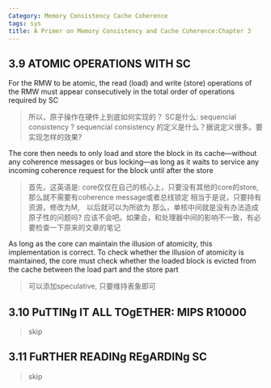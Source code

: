 ```yaml
---
Category: Memory Consistency Cache Coherence
tags: sys
title: A Primer on Memory Consistency and Cache Coherence:Chapter 3
---
```


## 3.9 ATOMIC OPERATIONS WITH SC
For the RMW to be atomic, the read (load) and write (store) operations of the RMW must appear consecutively in
the total order of operations required by SC
> 所以，原子操作在硬件上到底如何实现的？
> SC是什么: sequencial consistency ?
> sequencial consistency 的定义是什么？据说定义很多。要实现怎样的效果?


The core then needs to only load and store the block in its cache—without any coherence messages or
bus locking—as long as it waits to service any incoming coherence request for the block until after the store
> 首先，这英语是: core仅仅在自己的核心上，只要没有其他的core的store, 那么就不需要有coherence message或者总线锁定
> 相当于是说，只要持有资源，修改为M,　以后就可以为所欲为
> 那么，单核中间就是没有办法造成原子性的问题吗? 应该不会吧。如果会，和处理器中间的影响不一致，有必要检查一下原来的文章的笔记

As long as the core can maintain the illusion of atomicity, this implementation is correct. To check whether
the illusion of atomicity is maintained, the core must check whether the loaded block is evicted
from the cache between the load part and the store part
> 可以添加speculative, 只要维持表象即可

## 3.10 PuTTINg IT ALL TOgETHER: MIPS R10000
> skip

## 3.11 FuRTHER READINg REgARDINg SC
> skip

